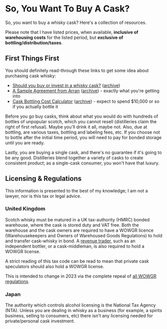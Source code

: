 # So, You Want To Buy A Cask?

So, you want to buy a whisky cask?  Here's a collection of resources.

Please note that I have listed prices, when available, **inclusive of warehousing costs** for the listed period, but **exclusive of bottling/distribution/taxes**.  

## First Things First

You should definitely read-through these links to get some idea about purchasing cask whisky:

* [Should you buy or invest in a whisky cask?](https://www.whiskyandwisdom.com/should-you-buy-or-invest-in-a-cask-of-whisky/) ([archive](https://web.archive.org/web/20221114070448/https://www.whiskyandwisdom.com/should-you-buy-or-invest-in-a-cask-of-whisky/))
* [A Sample Agreement from Arran](https://www.arranwhisky.com/assets/000/000/456/Arran_Cask_Purchase_2019_original.pdf) ([archive](https://web.archive.org/web/20230920045327/https://www.arranwhisky.com/assets/000/000/456/Arran_Cask_Purchase_2019_original.pdf)) - exactly what you're getting into 
* [Cask Bottling Cost Calculator](https://www.marklittler.com/cask-calculator/) ([archive](https://web.archive.org/web/20230409051003/https://www.marklittler.com/cask-calculator/)) - expect to spend $10,000 or so if you actually bottle it

Before you go buy casks, think about what you would do with hundreds of bottles of unpopular scotch, which you cannot resell (distilleries claim the right of first refusal). Maybe you'll drink it all, maybe not. Also, due at bottling, are various taxes, bottling and labeling fees, etc. If you choose not to bottle after the initial time period, you will need to pay for bonded storage until you are ready.

Lastly, you are buying a single cask, and there's no guarantee if it's going to be any good. Distilleries blend together a variety of casks to create consistent product; as a single-cask consumer, you won't have that luxury.

## Licensing & Regulations

This information is presented to the best of my knowledge; I am not a lawyer, nor is this tax or legal advice.

### United Kingdom

Scotch whisky must be matured in a UK tax-authority (HMRC) bonded warehouse, where the cask is stored duty and VAT free.  Both the warehouse and the cask owners are required to have a WOWGR licence (Warehousekeepers and Owners of Warehoused Goods Regulations) to hold and transfer cask-whisky in bond.  A [revenue trader](https://www.legislation.gov.uk/ukpga/1979/2/section/1), such as an independent bottler, or a cask-middleman, is also required to hold a WOWGR license.  

A strict reading of this tax code can be read to mean that private cask speculators should also hold a WOWGR license.

This is intended to change in 2023 via the complete repeal of [all WOWGR regulations](https://www.britishdistillersalliance.com/bulletins).

### Japan

The authority which controls alcohol licensing is the National Tax Agency (NTA).  Unless you are dealing in whisky as a business (for example, a spirits business, selling to consumers, etc) there isn't any licensing needed for private/personal cask investment.